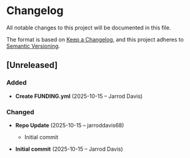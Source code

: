 # Changelog

All notable changes to this project will be documented in this file.

The format is based on [Keep a Changelog](https://keepachangelog.com/en/1.0.0/),
and this project adheres to [Semantic Versioning](https://semver.org/spec/v2.0.0.html).

## [Unreleased]

### Added
- **Create FUNDING.yml** (2025-10-15 – Jarrod Davis)


### Changed
- **Repo Update** (2025-10-15 – jarroddavis68)
  - Initial commit

- **Initial commit** (2025-10-15 – Jarrod Davis)

